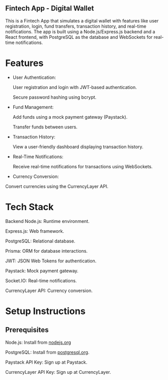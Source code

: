 ## Fintech App - Digital Wallet
This is a Fintech App that simulates a digital wallet with features like user registration, login, fund transfers, transaction history, and real-time notifications. The app is built using a Node.js/Express.js backend and a React frontend, with PostgreSQL as the database and WebSockets for real-time notifications.

# Features
- User Authentication:

   User registration and login with JWT-based authentication.

   Secure password hashing using bcrypt.

* Fund Management:

  Add funds using a mock payment gateway (Paystack).

   Transfer funds between users.

+ Transaction History:

  View a user-friendly dashboard displaying transaction history.

- Real-Time Notifications:

  Receive real-time notifications for transactions using WebSockets.

 + Currency Conversion:

  Convert currencies using the CurrencyLayer API.

# Tech Stack
Backend
Node.js: Runtime environment.

Express.js: Web framework.

PostgreSQL: Relational database.

Prisma: ORM for database interactions.

JWT: JSON Web Tokens for authentication.

Paystack: Mock payment gateway.

Socket.IO: Real-time notifications.

CurrencyLayer API: Currency conversion.

# Setup Instructions
## Prerequisites

  Node.js: Install from [nodejs.org](https://nodejs.org/en/download)

  PostgreSQL: Install from [postgresql.org](https://www.postgresql.org/download/).

  Paystack API Key: Sign up at Paystack.

  CurrencyLayer API Key: Sign up at CurrencyLayer.


